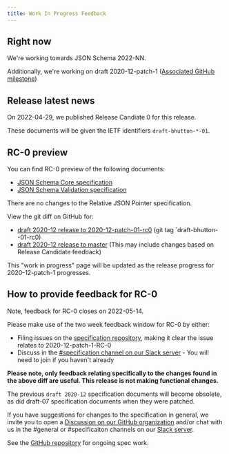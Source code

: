 ```yaml
---
title: Work In Progress Feedback
---
```


## Right now

We're working towards JSON Schema 2022-NN.

Additionally, we're working on draft 2020-12-patch-1 ([Associated GitHub milestone](https://github.com/json-schema-org/json-schema-spec/milestone/9))

## Release latest news

On 2022-04-29, we published Release Candiate 0 for this release.

These documents will be given the IETF identifiers `draft-bhutton-*-01`.

## RC-0 preview

You can find RC-0 preview of the following documents:
- [JSON Schema Core specification](/draft/preview/2020-12-p1-rc-0/jsonschema-core.html)
- [JSON Schema Validation specification](/draft/preview/2020-12-p1-rc-0/jsonschema-validation.html)

There are no changes to the Relative JSON Pointer specification.

View the git diff on GitHub for:
- [draft 2020-12 release to 2020-12-patch-01-rc0](https://github.com/json-schema-org/json-schema-spec/compare/2020-12...draft-bhutton--01-rc0) (git tag `draft-bhutton--01-rc0)
- [draft 2020-12 release to master](https://github.com/json-schema-org/json-schema-spec/compare/2020-12...master) (This may include changes based on Release Candidate feedback)

This "work in progress" page will be updated as the release progress for 2020-12-patch-1 progresses.

## How to provide feedback for RC-0
Note, feedback for RC-0 closes on 2022-05-14.

Please make use of the two week feedback window for RC-0 by either:
- Filing issues on the [specification repository](https://github.com/json-schema-org/json-schema-spec/issues), making it clear the issue relates to 2020-12-patch-1-RC-0
- Discuss in the [#specification channel on our Slack server](https://json-schema.slack.com/archives/CT7FF623C) - You will need to join if you haven't already

**Please note, only feedback relating specifically to the changes found in the above diff are useful. This release is not making functional changes.**

The previous `draft 2020-12` specification documents will become obsolete, as did draft-07 specification documents when they were patched.

If you have suggestions for changes to the specification in general, we invite you to open a [Discussion on our GitHub organization](https://github.com/orgs/json-schema-org/discussions) and/or chat with us in the #general or #specificaiton channels on our [Slack server](/slack).


See the [GitHub repository](https://github.com/json-schema-org/json-schema-spec) for ongoing spec work.
